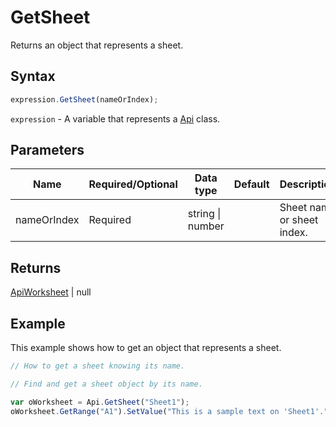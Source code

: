 # GetSheet

Returns an object that represents a sheet.

## Syntax

```javascript
expression.GetSheet(nameOrIndex);
```

`expression` - A variable that represents a [Api](../Api.md) class.

## Parameters

| **Name** | **Required/Optional** | **Data type** | **Default** | **Description** |
| ------------- | ------------- | ------------- | ------------- | ------------- |
| nameOrIndex | Required | string \| number |  | Sheet name or sheet index. |

## Returns

[ApiWorksheet](../../ApiWorksheet/ApiWorksheet.md) \| null

## Example

This example shows how to get an object that represents a sheet.

```javascript editor-xlsx
// How to get a sheet knowing its name.

// Find and get a sheet object by its name.

var oWorksheet = Api.GetSheet("Sheet1");
oWorksheet.GetRange("A1").SetValue("This is a sample text on 'Sheet1'.");
```
